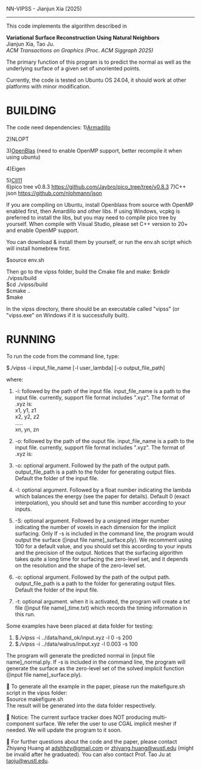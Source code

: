 NN-VIPSS - Jianjun Xia (2025)

------------------------------------

This code implements the algorithm described in

  **Variational Surface Reconstruction Using Natural Neighbors**  
   Jianjun Xia, Tao Ju.  
   *ACM Transactions on Graphics (Proc. ACM Siggraph 2025)*  

The primary function of this program is to predict the normal as well as the underlying surface of a given set of unoriented points.

Currently, the code is tested on Ubuntu OS 24.04, it should work at other platforms with minor modification.


BUILDING
======================================================================================================


The code need dependencies: 
1)[Armadillo](https://gitlab.com/conradsnicta/armadillo-code)

2)NLOPT

3)[OpenBlas](https://github.com/OpenMathLib/OpenBLAS) (need to enable OpenMP support, better recompile it when using ubuntu) 

4)Eigen 

5)[ClI11](https://github.com/CLIUtils/CLI11)  
6)pico tree v0.8.3 https://github.com/Jaybro/pico_tree/tree/v0.8.3
7)C++ json https://github.com/nlohmann/json

If you are compiling on Ubuntu, install Openblass from source with OpenMP enabled first, then Amardillo and other libs. If using Windows, vcpkg is preferred to install the libs, but you may need to compile pico tree by yourself. When compile with Visual Studio, please set C++ version to 20+ and enable OpenMP support.   



You can download & install them by yourself, or run the env.sh script which will install homebrew first.

$source env.sh  

Then go to the vipss folder, build the Cmake file and make:
$mkdir ./vipss/build  
$cd ./vipss/build  
$cmake ..  
$make  

In the vipss directory, there should be an executable called "vipss" (or "vipss.exe" on Windows if it is successfully built).


RUNNING
======================================================================================================

To run the code from the command line, type:

$./vipss -i input_file_name [-l user_lambda] [-o output_file_path]

where:
1. -i: followed by the path of the input file. input_file_name is a path to the input file. currently, support file format includes ".xyz". The format of .xyz is:  
x1, y1, z1  
x2, y2, z2  
.....  
xn, yn, zn  

1. -o: followed by the path of the ouput file. input_file_name is a path to the input file. currently, support file format includes ".xyz". The format of .xyz is:  

4. -o: optional argument. Followed by the path of the output path. output_file_path is a path to the folder for generating output files. Default the folder of the input file.

2. -l: optional argument. Followed by a float number indicating the lambda which balances the energy (see the paper for details). Default 0 (exact interpolation), you should set and tune this number according to your inputs.

3. -S: optional argument. Followed by a unsigned integer number indicating the number of voxels in each dimension for the implicit surfacing. Only If -s is included in the command line, the program would output the surface ([input file name]_surface.ply). We recomment using 100 for a default value, and you should set this according to your inputs and the precision of the output. Notices that the surfacing algorithm takes quite a long time for surfacing the zero-level set, and it depends on the resolution and the shape of the zero-level set.

4. -o: optional argument. Followed by the path of the output path. output_file_path is a path to the folder for generating output files. Default the folder of the input file.

5. -t: optional argument. when it is activated, the program will create a txt file ([input file name]_time.txt) which records the timing information in this run.

Some examples have been placed at data folder for testing:
1. $./vipss -i ../data/hand_ok/input.xyz -l 0 -s 200
2. $./vipss -i ../data/walrus/input.xyz -l 0.003 -s 100

The program will generate the predicted normal in [input file name]_normal.ply.
If -s is included in the command line, the program will generate the surface as the zero-level set of the solved implicit function ([input file name]_surface.ply).

:bell: To generate all the example in the paper, please run the makefigure.sh script in the vipss folder:  
$source makefigure.sh  
The result will be generated into the data folder respectively.

:bell: Notice: The current surface tracker does NOT producing multi-component surface. We refer the user to use CGAL implicit mesher if needed. We will update the program to it soon.

:mega: For further questions about the code and the paper, please contact Zhiyang Huang at adshhzy@gmail.com or zhiyang.huang@wustl.edu (might be invalid after he graduated). You can also contact Prof. Tao Ju at taoju@wustl.edu.



